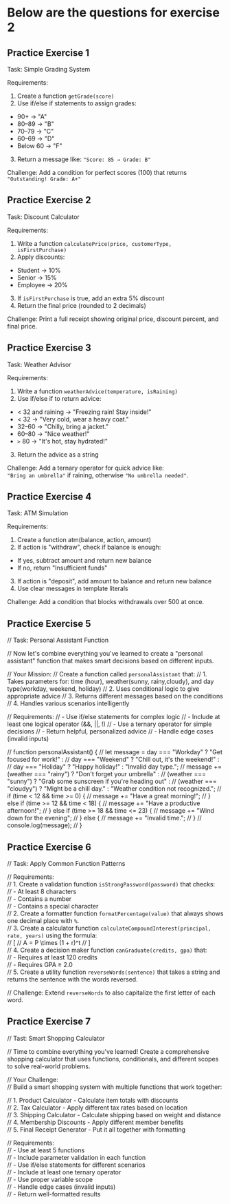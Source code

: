 # Below are the questions for exercise 2

## Practice Exercise 1

Task: Simple Grading System  

Requirements: 
1. Create a function `getGrade(score)`  
2. Use if/else if statements to assign grades:  
- 90+ → "A"  
- 80–89 → "B"  
- 70–79 → "C"  
- 60–69 → "D"  
- Below 60 → "F"  

3. Return a message like: `"Score: 85 → Grade: B"`  

Challenge: Add a condition for perfect scores (100) that returns `"Outstanding! Grade: A+"`


## Practice Exercise 2

Task: Discount Calculator  

Requirements:  
1. Write a function `calculatePrice(price, customerType, isFirstPurchase)`  
2. Apply discounts:  
- Student → 10%  
- Senior → 15%  
- Employee → 20%  
3. If `isFirstPurchase` is true, add an extra 5% discount  
4. Return the final price (rounded to 2 decimals)  

Challenge: Print a full receipt showing original price, discount percent, and final price.


## Practice Exercise 3

Task: Weather Advisor  

Requirements:  
1. Write a function `weatherAdvice(temperature, isRaining)`  
2. Use if/else if to return advice:  
- < 32 and raining → "Freezing rain! Stay inside!"  
- < 32 → "Very cold, wear a heavy coat."  
- 32–60 → "Chilly, bring a jacket."  
- 60–80 → "Nice weather!"  
- `>` 80 → "It's hot, stay hydrated!"  
3. Return the advice as a string  

 Challenge: Add a ternary operator for quick advice like:  
 `"Bring an umbrella"` if raining, otherwise `"No umbrella needed"`.


## Practice Exercise 4

Task: ATM Simulation  

Requirements:  
1. Create a function atm(balance, action, amount)  
2. If action is "withdraw", check if balance is enough:  
- If yes, subtract amount and return new balance  
- If no, return "Insufficient funds"  
3. If action is "deposit", add amount to balance and return new balance  
4. Use clear messages in template literals  

Challenge: Add a condition that blocks withdrawals over 500 at once.


## Practice Exercise 5
// Task: Personal Assistant Function

// Now let's combine everything you've learned to create a "personal assistant" function that makes smart decisions based on different inputs.

// Your Mission:
// Create a function called `personalAssistant` that:
// 1. Takes parameters for: time (hour), weather(sunny, rainy,cloudy), and day type(workday, weekend, holiday)
// 2. Uses conditional logic to give appropriate advice
// 3. Returns different messages based on the conditions
// 4. Handles various scenarios intelligently

// Requirements:
// - Use if/else statements for complex logic
// - Include at least one logical operator (&&, ||, !)
// - Use a ternary operator for simple decisions
// - Return helpful, personalized advice
// - Handle edge cases (invalid inputs)

// function personalAssistant() {
//   let message = day === "Workday" ? "Get focused for work!" :
//                 day === "Weekend" ? "Chill out, it's the weekend!" :
//                 day === "Holiday" ? "Happy holiday!" : "Invalid day type."; 
//   message += (weather === "rainy") ? "Don't forget your umbrella" :
//              (weather === "sunny") ? "Grab some sunscreen if you're heading out" :
//              (weather === "cloudyy") ? "Might be a chill day." : "Weather condition not recognized.";
//   if (time < 12 && time >= 0) {
//     message += "Have a great morning!";
//   } else if (time >= 12 && time < 18) {
//     message += "Have a productive afternoon!";
//   } else if (time >= 18 && time <= 23) {
//     message += "Wind down for the evening";
//   } else {
//     message += "Invalid time.";
//   }
//   console.log(message);
// }



## Practice Exercise 6

// Task: Apply Common Function Patterns  

// Requirements:  
// 1. Create a validation function `isStrongPassword(password)` that checks:  
//    - At least 8 characters  
//    - Contains a number  
//    - Contains a special character  
// 2. Create a formatter function `formatPercentage(value)` that always shows one decimal place with `%`.  
// 3. Create a calculator function `calculateCompoundInterest(principal, rate, years)` using the formula:  
//    \[
//    A = P \times (1 + r)^t
//    \]  
// 4. Create a decision maker function `canGraduate(credits, gpa)` that:  
//    - Requires at least 120 credits  
//    - Requires GPA ≥ 2.0  
// 5. Create a utility function `reverseWords(sentence)` that takes a string and returns the sentence with the words reversed.  

// Challenge: Extend `reverseWords` to also capitalize the first letter of each word.



## Practice Exercise 7  

// Tast: Smart Shopping Calculator

// Time to combine everything you've learned! Create a comprehensive shopping calculator that uses functions, conditionals, and different scopes to solve real-world problems.

// Your Challenge:  
// Build a smart shopping system with multiple functions that work together:

// 1. Product Calculator - Calculate item totals with discounts  
// 2. Tax Calculator - Apply different tax rates based on location  
// 3. Shipping Calculator - Calculate shipping based on weight and distance  
// 4. Membership Discounts - Apply different member benefits  
// 5. Final Receipt Generator - Put it all together with formatting  

// Requirements:  
// - Use at least 5 functions  
// - Include parameter validation in each function  
// - Use if/else statements for different scenarios  
// - Include at least one ternary operator  
// - Use proper variable scope  
// - Handle edge cases (invalid inputs)  
// - Return well-formatted results  
